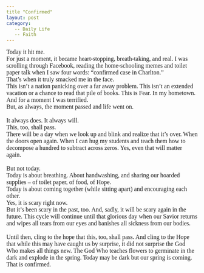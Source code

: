 ```yaml
---
title "Confirmed"
layout: post
category:
   -- Daily Life
   -- Faith
---
```

<p style="margin:0in;margin-bottom:.0001pt;font-size:16px;font-family:Cambria;">Today it hit me.</p>
<p style="margin:0in;margin-bottom:.0001pt;font-size:16px;font-family:Cambria;">For just a moment, it became heart-stopping, breath-taking, and real. I was scrolling through Facebook, reading the home-schooling memes and toilet paper talk when I saw four words: “confirmed case in Charlton.”</p>
<p style="margin:0in;margin-bottom:.0001pt;font-size:16px;font-family:Cambria;">That’s when it truly smacked me in the face.</p>
<p style="margin:0in;margin-bottom:.0001pt;font-size:16px;font-family:Cambria;">This isn’t a nation panicking over a far away problem. This isn’t an extended vacation or a chance to read that pile of books. This is Fear. In my hometown.</p>
<p style="margin:0in;margin-bottom:.0001pt;font-size:16px;font-family:Cambria;">And for a moment I was terrified.</p>
<p style="margin:0in;margin-bottom:.0001pt;font-size:16px;font-family:Cambria;">But, as always, the moment passed and life went on.</p>
<p style="margin:0in;margin-bottom:.0001pt;font-size:16px;font-family:Cambria;">
  <br>
</p>
<p style="margin:0in;margin-bottom:.0001pt;font-size:16px;font-family:Cambria;">It always does. It always will.</p>
<p style="margin:0in;margin-bottom:.0001pt;font-size:16px;font-family:Cambria;">This, too, shall pass.</p>
<p style="margin:0in;margin-bottom:.0001pt;font-size:16px;font-family:Cambria;">There will be a day when we look up and blink and realize that it’s over. When the doors open again. When I can hug my students and teach them how to decompose a hundred to subtract across zeros. Yes, even that will matter again.</p>
<p style="margin:0in;margin-bottom:.0001pt;font-size:16px;font-family:Cambria;">&nbsp;</p>
<p style="margin:0in;margin-bottom:.0001pt;font-size:16px;font-family:Cambria;">But not today.</p>
<p style="margin:0in;margin-bottom:.0001pt;font-size:16px;font-family:Cambria;">Today is about breathing. About handwashing, and sharing our hoarded supplies – of toilet paper, of food, of Hope.</p>
<p style="margin:0in;margin-bottom:.0001pt;font-size:16px;font-family:Cambria;">Today is about coming together (while sitting apart) and encouraging each other.</p>
<p style="margin:0in;margin-bottom:.0001pt;font-size:16px;font-family:Cambria;">Yes, it is scary right now.</p>
<p style="margin:0in;margin-bottom:.0001pt;font-size:16px;font-family:Cambria;">But it’s been scary in the past, too. And, sadly, it will be scary again in the future. This cycle will continue until that glorious day when our Savior returns and wipes all tears from our eyes and banishes all sickness from our bodies.</p>
<p style="margin:0in;margin-bottom:.0001pt;font-size:16px;font-family:Cambria;">&nbsp;</p>
<p style="margin:0in;margin-bottom:.0001pt;font-size:16px;font-family:Cambria;">Until then, cling to the hope that this, too, shall pass. And cling to the Hope that while this may have caught us by surprise, it did not surprise the God Who makes all things new. The God Who teaches flowers to germinate in the dark and explode in the spring. Today may be dark but our spring is coming.</p>
<p style="margin:0in;margin-bottom:.0001pt;font-size:16px;font-family:Cambria;">That is confirmed.</p>
<p style="margin:0in;margin-bottom:.0001pt;font-size:16px;font-family:Cambria;">&nbsp;</p>
<p style="margin:0in;margin-bottom:.0001pt;font-size:16px;font-family:Cambria;">&nbsp;</p>
<p style="margin:0in;margin-bottom:.0001pt;font-size:16px;font-family:Cambria;">&nbsp;</p>
